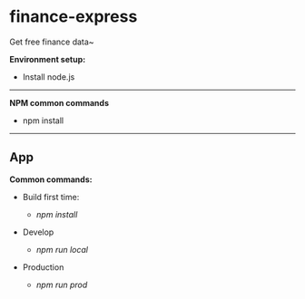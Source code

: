# finance-express
Get free finance data~



**Environment setup:**

 - Install node.js

----------

**NPM common commands**

 - npm install

----------


 ## App

**Common commands:**

 - Build first time:
   - *npm install*

 - Develop
   - *npm run local*

 - Production
   - *npm run prod*
